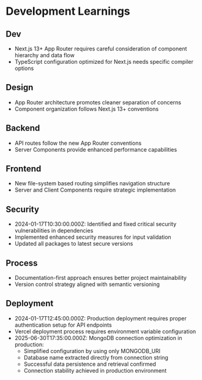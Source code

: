 # Development Learnings

## Dev
- Next.js 13+ App Router requires careful consideration of component hierarchy and data flow
- TypeScript configuration optimized for Next.js needs specific compiler options

## Design
- App Router architecture promotes cleaner separation of concerns
- Component organization follows Next.js 13+ conventions

## Backend
- API routes follow the new App Router conventions
- Server Components provide enhanced performance capabilities

## Frontend
- New file-system based routing simplifies navigation structure
- Server and Client Components require strategic implementation

## Security
- 2024-01-17T10:30:00.000Z: Identified and fixed critical security vulnerabilities in dependencies
- Implemented enhanced security measures for input validation
- Updated all packages to latest secure versions

## Process
- Documentation-first approach ensures better project maintainability
- Version control strategy aligned with semantic versioning

## Deployment
- 2024-01-17T12:45:00.000Z: Production deployment requires proper authentication setup for API endpoints
- Vercel deployment process requires environment variable configuration
- 2025-06-30T17:35:00.000Z: MongoDB connection optimization in production:
  - Simplified configuration by using only MONGODB_URI
  - Database name extracted directly from connection string
  - Successful data persistence and retrieval confirmed
  - Connection stability achieved in production environment
